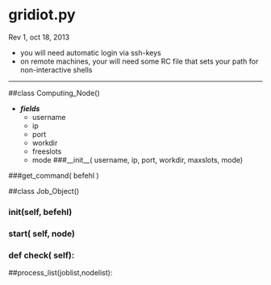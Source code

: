 # gridiot.py

Rev 1, oct 18, 2013

* you will need automatic login via ssh-keys
* on remote machines, your will need some RC file that sets your path for non-interactive shells
* * *

##class Computing\_Node()
* ***fields***
    * username
    * ip
    * port
    * workdir
    * freeslots
    * mode
###\_\_init\_\_( username, ip, port, workdir, maxslots, mode)

###get_command( befehl )


##class Job\_Object()
### __init__(self, befehl)
### start( self, node)
### def check( self):


##process_list(joblist,nodelist):


